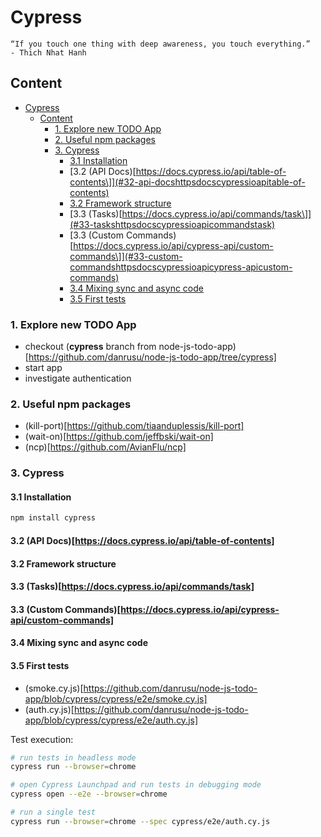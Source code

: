 # Cypress

```text
“If you touch one thing with deep awareness, you touch everything.”
- Thich Nhat Hanh
```

## Content

- [Cypress](#cypress)
  - [Content](#content)
    - [1. Explore new TODO App](#1-explore-new-todo-app)
    - [2. Useful npm packages](#2-useful-npm-packages)
    - [3. Cypress](#3-cypress)
      - [3.1 Installation](#31-installation)
      - [3.2 (API Docs)\[https://docs.cypress.io/api/table-of-contents\]](#32-api-docshttpsdocscypressioapitable-of-contents)
      - [3.2 Framework structure](#32-framework-structure)
      - [3.3 (Tasks)\[https://docs.cypress.io/api/commands/task\]](#33-taskshttpsdocscypressioapicommandstask)
      - [3.3 (Custom Commands)\[https://docs.cypress.io/api/cypress-api/custom-commands\]](#33-custom-commandshttpsdocscypressioapicypress-apicustom-commands)
      - [3.4 Mixing sync and async code](#34-mixing-sync-and-async-code)
      - [3.5 First tests](#35-first-tests)

### 1. Explore new TODO App

- checkout (**cypress** branch from node-js-todo-app)[https://github.com/danrusu/node-js-todo-app/tree/cypress]
- start app
- investigate authentication

### 2. Useful npm packages

- (kill-port)[https://github.com/tiaanduplessis/kill-port]
- (wait-on)[https://github.com/jeffbski/wait-on]
- (ncp)[https://github.com/AvianFlu/ncp]

### 3. Cypress

#### 3.1 Installation

```bash
npm install cypress
```

#### 3.2 (API Docs)[https://docs.cypress.io/api/table-of-contents]

#### 3.2 Framework structure

#### 3.3 (Tasks)[https://docs.cypress.io/api/commands/task]

#### 3.3 (Custom Commands)[https://docs.cypress.io/api/cypress-api/custom-commands]

#### 3.4 Mixing sync and async code

#### 3.5 First tests

- (smoke.cy.js)[https://github.com/danrusu/node-js-todo-app/blob/cypress/cypress/e2e/smoke.cy.js]
- (auth.cy.js)[https://github.com/danrusu/node-js-todo-app/blob/cypress/cypress/e2e/auth.cy.js]

Test execution:

```bash
# run tests in headless mode
cypress run --browser=chrome

# open Cypress Launchpad and run tests in debugging mode
cypress open --e2e --browser=chrome

# run a single test
cypress run --browser=chrome --spec cypress/e2e/auth.cy.js
```
